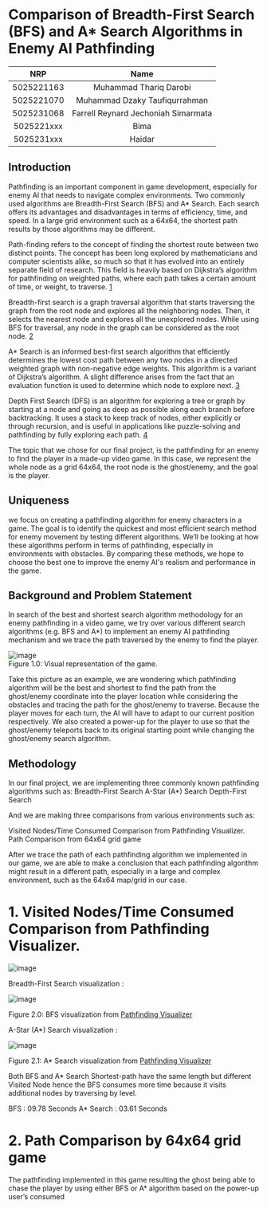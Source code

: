 # Comparison of Breadth-First Search (BFS) and A* Search Algorithms in Enemy AI Pathfinding 

|    NRP     |      Name      |
| :--------: | :------------: |
| 5025221163 | Muhammad Thariq Darobi |
| 5025221070 | Muhammad Dzaky Taufiqurrahman |
| 5025231068 | Farrell Reynard Jechoniah Simarmata |
| 5025221xxx | Bima |
| 5025231xxx | Haidar |


</div>



## Introduction

Pathfinding is an important component in game development, especially for enemy AI that needs to navigate complex environments. Two commonly used algorithms are Breadth-First Search (BFS) and A* Search. Each search offers its advantages and disadvantages in terms of efficiency, time, and speed. In a large grid environment such as a 64x64, the shortest path results by those algorithms may be different.

Path-finding refers to the concept of finding the shortest route between two distinct points. The concept has been long explored by mathematicians and computer scientists alike, so much so that it has evolved into an entirely separate field of research. This field is heavily based on Dijkstra’s algorithm for pathfinding on weighted paths, where each path takes a certain amount of time, or weight, to traverse. [1](https://kgsea.org/wp-content/uploads/2020/07/Raymond-Kim-BFS-DFS-%E2%80%93-Path-Finding-Algorithms.pdf)

Breadth-first search is a graph traversal algorithm that starts traversing the graph from the root node and explores all the neighboring nodes. Then, it selects the nearest node and explores all the unexplored nodes. While using BFS for traversal, any node in the graph can be considered as the root node. [2](https://www.javatpoint.com/breadth-first-search-algorithm) 

A* Search is an informed best-first search algorithm that efficiently determines the lowest cost path between any two nodes in a directed weighted graph with non-negative edge weights. This algorithm is a variant of Dijkstra’s algorithm. A slight difference arises from the fact that an evaluation function is used to determine which node to explore next. [3](https://www.codecademy.com/resources/docs/ai/search-algorithms/a-star-search) 

Depth First Search (DFS) is an algorithm for exploring a tree or graph by starting at a node and going as deep as possible along each branch before backtracking. It uses a stack to keep track of nodes, either explicitly or through recursion, and is useful in applications like puzzle-solving and pathfinding by fully exploring each path. [4](https://www.javatpoint.com/depth-first-search-algorithm)

The topic that we chose for our final project, is the pathfinding for an enemy to find the player in a made-up video game. In this case, we represent the whole node as a grid 64x64, the root node is the ghost/enemy, and the goal is the player.


## Uniqueness

we focus on creating a pathfinding algorithm for enemy characters in a game. The goal is to identify the quickest and most efficient search method for enemy movement by testing different algorithms. We’ll be looking at how these algorithms perform in terms of pathfinding, especially in environments with obstacles. By comparing these methods, we hope to choose the best one to improve the enemy AI's realism and performance in the game.

## Background and Problem Statement


In search of the best and shortest search algorithm methodology for an enemy pathfinding in a video game, we try over various different search algorithms (e.g. BFS and A*) to implement an enemy AI pathfinding mechanism and we trace the path traversed by the enemy to find the player. 

![image](https://github.com/user-attachments/assets/c5c5144b-93a5-426a-b693-d321c9f85a75)  
Figure 1.0: Visual representation of the game.

Take this picture as an example, we are wondering which pathfinding algorithm will be the best and shortest to find the path from the ghost/enemy coordinate into the player location while considering the obstacles and tracing the path for the ghost/enemy to traverse. Because the player moves for each turn, the AI will have to adapt to our current position respectively. We also created a power-up for the player to use so that the ghost/enemy teleports back to its original starting point while changing the ghost/enemy search algorithm.

## Methodology

In our final project, we are implementing three commonly known pathfinding algorithms such as: 
Breadth-First Search
A-Star (A*) Search
Depth-First Search

And we are making three comparisons from various environments such as:

Visited Nodes/Time Consumed Comparison from Pathfinding Visualizer.
Path Comparison from 64x64 grid game

After we trace the path of each pathfinding algorithm we implemented in our game, we are able  to make a conclusion that each pathfinding algorithm might result in a different path, especially in a large and complex environment, such as the 64x64 map/grid in our case.

# 1. Visited Nodes/Time Consumed Comparison from Pathfinding Visualizer.


![image](https://github.com/user-attachments/assets/64a858d5-f2bf-4a2c-80d2-8bb0d707800c)


Breadth-First Search visualization :

![image](https://github.com/user-attachments/assets/0989304e-2a49-452b-a61c-c8b4beacc3ed)

Figure 2.0: BFS visualization from [Pathfinding Visualizer](https://clementmihailescu.github.io/Pathfinding-Visualizer/#)


A-Star (A*) Search visualization :

![image](https://github.com/user-attachments/assets/24dbd526-a3d2-4dd3-be66-d5771890f9e9)

Figure 2.1: A* Search visualization from [Pathfinding Visualizer](https://clementmihailescu.github.io/Pathfinding-Visualizer/#)


Both BFS and A* Search Shortest-path have the same length but different Visited Node hence the BFS consumes more time because it visits additional nodes by traversing by level.

BFS		: 09.78 Seconds
A* Search	: 03.61 Seconds


# 2. Path Comparison by  64x64 grid game

The pathfinding implemented in this game resulting the ghost being able to chase the player by  using either BFS or A* algorithm based on the power-up user’s consumed 







